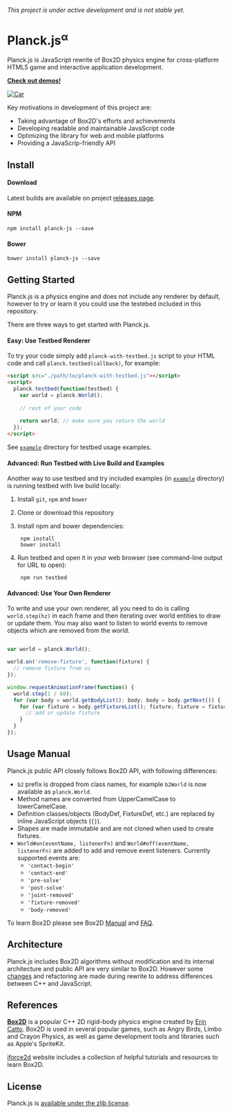 *This project is under active development and is not stable yet.*  

# Planck.js<sup>&alpha;</sup>

Planck.js is JavaScript rewrite of Box2D physics engine for cross-platform HTML5 game and interactive application development.

**[Check out demos!](http://piqnt.com/planck.js/)**

[![Car](/doc/img/screenshot.png "Play")](http://piqnt.com/planck.js/Car)

Key motivations in development of this project are:
- Taking advantage of Box2D's efforts and achievements
- Developing readable and maintainable JavaScript code
- Optimizing the library for web and mobile platforms
- Providing a JavaScrip-friendly API

## Install

#### Download

Latest builds are available on project [releases page](https://github.com/shakiba/planck.js/releases).

#### NPM

    npm install planck-js --save

#### Bower

    bower install planck-js --save


## Getting Started

Planck.js is a physics engine and does not include any renderer by default,
however to try or learn it you could use the testebed included in this repository.

There are three ways to get started with Planck.js.

#### Easy: Use Testbed Renderer

To try your code simply add `planck-with-testbed.js` script to your HTML code and call `planck.testbed(callback)`, for example:

```html
<script src="./path/to/planck-with-testbed.js"></script>
<script>
  planck.testbed(function(testbed) {
    var world = planck.World();
    
    // rest of your code
    
    return world; // make sure you return the world
  });
</script>

```

See [`example`](/example/) directory for testbed usage examples.

#### Advanced: Run Testbed with Live Build and Examples

Another way to use testbed and try included examples (in [`example`](/example/) directory) is running testbed with live build locally:

1. Install `git`, `npm` and `bower`

1. Clone or download this repository

1. Install npm and bower dependencies:

        npm install
        bower install

1. Run testbed and open it in your web browser (see command-line output for URL to open):

        npm run testbed



#### Advanced: Use Your Own Renderer

To write and use your own renderer, all you need to do is calling `world.step(hz)` in each frame and then iterating over world entities to draw or update them.
You may also want to listen to world events to remove objects which are removed from the world.

```javascript

var world = planck.World();

world.on('remove-fixture', function(fixture) {
  // remove fixture from ui
});

window.requestAnimationFrame(function() {
  world.step(1 / 60);
  for (var body = world.getBodyList(); body; body = body.getNext()) {
    for (var fixture = body.getFixtureList(); fixture; fixture = fixture.getNext()) {
      // add or update fixture
    }
  }
});

```

## Usage Manual

Planck.js public API closely follows Box2D API, with following differences:

- `b2` prefix is dropped from class names, for example `b2World` is now available as `planck.World`.
- Method names are converted from UpperCamelCase to lowerCamelCase.
- Definition classes/objects (BodyDef, FixtureDef, etc.) are replaced by inline JavaScript objects (`{}`).
- Shapes are made immutable and are not cloned when used to create fixtures.
- `World#on(eventName, listenerFn)` and `World#off(eventName, listenerFn)` are added to add and remove event listeners. Currently supported events are:
    - `'contact-begin'`
    - `'contact-end'`
    - `'pre-solve'`
    - `'post-solve'`
    - `'joint-removed'`
    - `'fixture-removed'`
    - `'body-removed'`


To learn Box2D please see Box2D <a href="http://box2d.org/documentation/" target="_blank">Manual</a> and <a href="https://github.com/erincatto/Box2D/wiki/FAQ" target="_blank">FAQ</a>.

## Architecture

Planck.js includes Box2D algorithms without modification and its internal architecture and public API are very similar to Box2D.
However some [changes](./CHANGES.md) and refactoring are made during rewrite to address differences between C++ and JavaScript.


## References

[**Box2D**](http://box2d.org/) is a popular C++ 2D rigid-body physics engine created by [Erin Catto](https://twitter.com/erin_catto). Box2D is used in several popular games, such as Angry Birds, Limbo and Crayon Physics, as well as game development tools and libraries such as Apple's SpriteKit.

[iforce2d](https://www.iforce2d.net/b2dtut/) website includes a collection of helpful tutorials and resources to learn Box2D.


## License

Planck.js is [available under the zlib license](./LICENSE.txt).